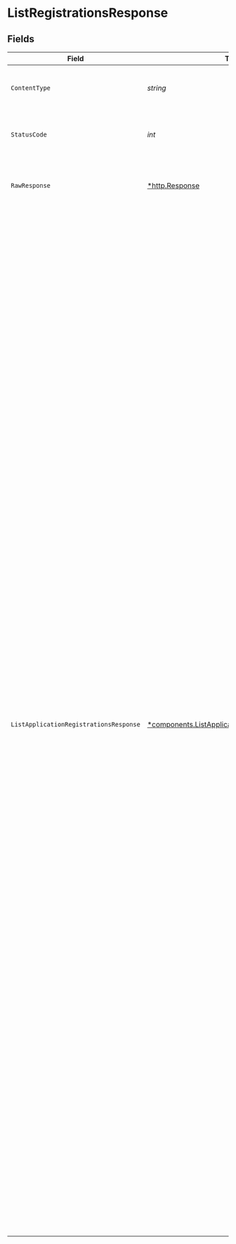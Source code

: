 # ListRegistrationsResponse


## Fields

| Field                                                                                                                                                                                                                                                                                                                                                                                                                                                                                                                                                                                                                                                                                                                                                                                                                                                                                                                                                                                                                                                                                                                                                                                                                                                                                                                                                                                                                                                               | Type                                                                                                                                                                                                                                                                                                                                                                                                                                                                                                                                                                                                                                                                                                                                                                                                                                                                                                                                                                                                                                                                                                                                                                                                                                                                                                                                                                                                                                                                | Required                                                                                                                                                                                                                                                                                                                                                                                                                                                                                                                                                                                                                                                                                                                                                                                                                                                                                                                                                                                                                                                                                                                                                                                                                                                                                                                                                                                                                                                            | Description                                                                                                                                                                                                                                                                                                                                                                                                                                                                                                                                                                                                                                                                                                                                                                                                                                                                                                                                                                                                                                                                                                                                                                                                                                                                                                                                                                                                                                                         | Example                                                                                                                                                                                                                                                                                                                                                                                                                                                                                                                                                                                                                                                                                                                                                                                                                                                                                                                                                                                                                                                                                                                                                                                                                                                                                                                                                                                                                                                             |
| ------------------------------------------------------------------------------------------------------------------------------------------------------------------------------------------------------------------------------------------------------------------------------------------------------------------------------------------------------------------------------------------------------------------------------------------------------------------------------------------------------------------------------------------------------------------------------------------------------------------------------------------------------------------------------------------------------------------------------------------------------------------------------------------------------------------------------------------------------------------------------------------------------------------------------------------------------------------------------------------------------------------------------------------------------------------------------------------------------------------------------------------------------------------------------------------------------------------------------------------------------------------------------------------------------------------------------------------------------------------------------------------------------------------------------------------------------------------- | ------------------------------------------------------------------------------------------------------------------------------------------------------------------------------------------------------------------------------------------------------------------------------------------------------------------------------------------------------------------------------------------------------------------------------------------------------------------------------------------------------------------------------------------------------------------------------------------------------------------------------------------------------------------------------------------------------------------------------------------------------------------------------------------------------------------------------------------------------------------------------------------------------------------------------------------------------------------------------------------------------------------------------------------------------------------------------------------------------------------------------------------------------------------------------------------------------------------------------------------------------------------------------------------------------------------------------------------------------------------------------------------------------------------------------------------------------------------- | ------------------------------------------------------------------------------------------------------------------------------------------------------------------------------------------------------------------------------------------------------------------------------------------------------------------------------------------------------------------------------------------------------------------------------------------------------------------------------------------------------------------------------------------------------------------------------------------------------------------------------------------------------------------------------------------------------------------------------------------------------------------------------------------------------------------------------------------------------------------------------------------------------------------------------------------------------------------------------------------------------------------------------------------------------------------------------------------------------------------------------------------------------------------------------------------------------------------------------------------------------------------------------------------------------------------------------------------------------------------------------------------------------------------------------------------------------------------- | ------------------------------------------------------------------------------------------------------------------------------------------------------------------------------------------------------------------------------------------------------------------------------------------------------------------------------------------------------------------------------------------------------------------------------------------------------------------------------------------------------------------------------------------------------------------------------------------------------------------------------------------------------------------------------------------------------------------------------------------------------------------------------------------------------------------------------------------------------------------------------------------------------------------------------------------------------------------------------------------------------------------------------------------------------------------------------------------------------------------------------------------------------------------------------------------------------------------------------------------------------------------------------------------------------------------------------------------------------------------------------------------------------------------------------------------------------------------- | ------------------------------------------------------------------------------------------------------------------------------------------------------------------------------------------------------------------------------------------------------------------------------------------------------------------------------------------------------------------------------------------------------------------------------------------------------------------------------------------------------------------------------------------------------------------------------------------------------------------------------------------------------------------------------------------------------------------------------------------------------------------------------------------------------------------------------------------------------------------------------------------------------------------------------------------------------------------------------------------------------------------------------------------------------------------------------------------------------------------------------------------------------------------------------------------------------------------------------------------------------------------------------------------------------------------------------------------------------------------------------------------------------------------------------------------------------------------- |
| `ContentType`                                                                                                                                                                                                                                                                                                                                                                                                                                                                                                                                                                                                                                                                                                                                                                                                                                                                                                                                                                                                                                                                                                                                                                                                                                                                                                                                                                                                                                                       | *string*                                                                                                                                                                                                                                                                                                                                                                                                                                                                                                                                                                                                                                                                                                                                                                                                                                                                                                                                                                                                                                                                                                                                                                                                                                                                                                                                                                                                                                                            | :heavy_check_mark:                                                                                                                                                                                                                                                                                                                                                                                                                                                                                                                                                                                                                                                                                                                                                                                                                                                                                                                                                                                                                                                                                                                                                                                                                                                                                                                                                                                                                                                  | HTTP response content type for this operation                                                                                                                                                                                                                                                                                                                                                                                                                                                                                                                                                                                                                                                                                                                                                                                                                                                                                                                                                                                                                                                                                                                                                                                                                                                                                                                                                                                                                       |                                                                                                                                                                                                                                                                                                                                                                                                                                                                                                                                                                                                                                                                                                                                                                                                                                                                                                                                                                                                                                                                                                                                                                                                                                                                                                                                                                                                                                                                     |
| `StatusCode`                                                                                                                                                                                                                                                                                                                                                                                                                                                                                                                                                                                                                                                                                                                                                                                                                                                                                                                                                                                                                                                                                                                                                                                                                                                                                                                                                                                                                                                        | *int*                                                                                                                                                                                                                                                                                                                                                                                                                                                                                                                                                                                                                                                                                                                                                                                                                                                                                                                                                                                                                                                                                                                                                                                                                                                                                                                                                                                                                                                               | :heavy_check_mark:                                                                                                                                                                                                                                                                                                                                                                                                                                                                                                                                                                                                                                                                                                                                                                                                                                                                                                                                                                                                                                                                                                                                                                                                                                                                                                                                                                                                                                                  | HTTP response status code for this operation                                                                                                                                                                                                                                                                                                                                                                                                                                                                                                                                                                                                                                                                                                                                                                                                                                                                                                                                                                                                                                                                                                                                                                                                                                                                                                                                                                                                                        |                                                                                                                                                                                                                                                                                                                                                                                                                                                                                                                                                                                                                                                                                                                                                                                                                                                                                                                                                                                                                                                                                                                                                                                                                                                                                                                                                                                                                                                                     |
| `RawResponse`                                                                                                                                                                                                                                                                                                                                                                                                                                                                                                                                                                                                                                                                                                                                                                                                                                                                                                                                                                                                                                                                                                                                                                                                                                                                                                                                                                                                                                                       | [*http.Response](https://pkg.go.dev/net/http#Response)                                                                                                                                                                                                                                                                                                                                                                                                                                                                                                                                                                                                                                                                                                                                                                                                                                                                                                                                                                                                                                                                                                                                                                                                                                                                                                                                                                                                              | :heavy_check_mark:                                                                                                                                                                                                                                                                                                                                                                                                                                                                                                                                                                                                                                                                                                                                                                                                                                                                                                                                                                                                                                                                                                                                                                                                                                                                                                                                                                                                                                                  | Raw HTTP response; suitable for custom response parsing                                                                                                                                                                                                                                                                                                                                                                                                                                                                                                                                                                                                                                                                                                                                                                                                                                                                                                                                                                                                                                                                                                                                                                                                                                                                                                                                                                                                             |                                                                                                                                                                                                                                                                                                                                                                                                                                                                                                                                                                                                                                                                                                                                                                                                                                                                                                                                                                                                                                                                                                                                                                                                                                                                                                                                                                                                                                                                     |
| `ListApplicationRegistrationsResponse`                                                                                                                                                                                                                                                                                                                                                                                                                                                                                                                                                                                                                                                                                                                                                                                                                                                                                                                                                                                                                                                                                                                                                                                                                                                                                                                                                                                                                              | [*components.ListApplicationRegistrationsResponse](../../models/components/listapplicationregistrationsresponse.md)                                                                                                                                                                                                                                                                                                                                                                                                                                                                                                                                                                                                                                                                                                                                                                                                                                                                                                                                                                                                                                                                                                                                                                                                                                                                                                                                                 | :heavy_minus_sign:                                                                                                                                                                                                                                                                                                                                                                                                                                                                                                                                                                                                                                                                                                                                                                                                                                                                                                                                                                                                                                                                                                                                                                                                                                                                                                                                                                                                                                                  | A paginated list of application registrations.                                                                                                                                                                                                                                                                                                                                                                                                                                                                                                                                                                                                                                                                                                                                                                                                                                                                                                                                                                                                                                                                                                                                                                                                                                                                                                                                                                                                                      | {<br/>"meta": {<br/>"page": {<br/>"number": 1,<br/>"size": 10,<br/>"total": 2<br/>}<br/>},<br/>"data": [<br/>{<br/>"id": "c200cc33-2d33-4754-b086-a98e0fcd36fb",<br/>"status": "approved",<br/>"application": {<br/>"id": "e15e2460-ba40-431d-9df0-4957fcff7cda",<br/>"name": "App 1"<br/>},<br/>"api": {<br/>"id": "56f637b7-cd95-478b-9b02-d770618f641c",<br/>"name": "Great Stuff",<br/>"version": "v1"<br/>},<br/>"created_at": "2022-12-22T20:13:07.305Z",<br/>"updated_at": "2022-12-22T20:13:36.710Z"<br/>},<br/>{<br/>"id": "d200cc33-2d33-4754-b086-a98e0fcd36fb",<br/>"status": "rejected",<br/>"application": {<br/>"id": "e15e2460-ba40-431d-9df0-4957fcff7cda",<br/>"name": "App 2"<br/>},<br/>"api": {<br/>"id": "56f637b7-cd95-478b-9b02-d770618f641c",<br/>"name": "Great Stuff",<br/>"version": "v2"<br/>},<br/>"created_at": "2022-12-22T20:13:07.305Z",<br/>"updated_at": "2022-12-22T20:13:36.710Z"<br/>},<br/>{<br/>"id": "d300cc33-2d33-4754-b086-a98e0fcd36fb",<br/>"status": "pending",<br/>"application": {<br/>"id": "e15e2460-ba40-431d-9df0-4957fcff7cda",<br/>"name": "App 3"<br/>},<br/>"api": {<br/>"id": "56f637b7-cd95-478b-9b02-d770618f641c",<br/>"name": "Good Stuff",<br/>"version": "v2"<br/>},<br/>"created_at": "2022-12-22T20:13:07.305Z",<br/>"updated_at": "2022-12-22T20:13:36.710Z"<br/>},<br/>{<br/>"id": "d300cc33-2d33-4754-b086-a98e0fcd36fb",<br/>"status": "revoked",<br/>"application": {<br/>"id": "e15e2460-ba40-431d-9df0-4957fcff7cda",<br/>"name": "App 3"<br/>},<br/>"api": {<br/>"id": "56f637b7-cd95-478b-9b02-d770618f641c",<br/>"name": "Good Stuff",<br/>"version": "v1"<br/>},<br/>"created_at": "2022-12-22T20:13:07.305Z",<br/>"updated_at": "2022-12-22T20:13:36.710Z"<br/>}<br/>]<br/>} |
